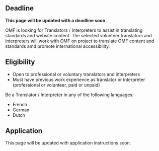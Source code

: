 ## Deadline
**This page will be updated with a deadline soon.**

OMF is looking for Translators / Interpreters to assist in translating standards and 
website content. The selected volunteer translators and interpreters will work with OMF
on project to translate OMF content and standards amd promote international accessibility. 

## Eligibility

* Open to professional or voluntary translators and interpreters
* Must have previous work experience as translator or interpreter (professional or volunteer, paid or unpaid)

Be a Translator / Interpreter in any of the following languages:

* French
* German
* Dutch



## Application

This page will be updated with application instructions soon.


